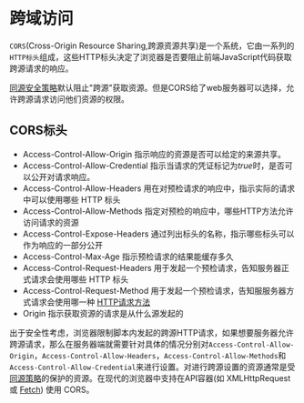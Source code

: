 # 跨域访问

`CORS`(Cross-Origin Resource Sharing,跨源资源共享)是一个系统，它由一系列的`HTTP标头`组成，这些HTTP标头决定了浏览器是否要阻止前端JavaScript代码获取跨源请求的响应。

[同源安全策略](same_origin_policy.md)默认阻止"跨源"获取资源。但是CORS给了web服务器可以选择，允许跨源请求访问他们资源的权限。

## CORS标头

* Access-Control-Allow-Origin   指示响应的资源是否可以给定的来源共享。
* Access-Control-Allow-Credential    指示当请求的凭证标记为*true*时，是否可以公开对请求响应。
* Access-Control-Allow-Headers  用在对预检请求的响应中，指示实际的请求中可以使用哪些 HTTP 标头
* Access-Control-Allow-Methods  指定对预检的响应中，哪些HTTP方法允许访问请求的资源
* Access-Control-Expose-Headers   通过列出标头的名称，指示哪些标头可以作为响应的一部分公开
* Access-Control-Max-Age    指示预检请求的结果能缓存多久
* Access-Control-Request-Headers  用于发起一个预检请求，告知服务器正式请求会使用哪些 HTTP 标头
* Access-Control-Request-Method   用于发起一个预检请求，告知服服务器方式请求会使用哪一种 [HTTP请求方法](http_request_method.md)
* Origin   指示获取资源的请求是从什么源发起的

出于安全性考虑，浏览器限制脚本内发起的跨源HTTP请求，如果想要服务器允许跨源请求，那么在服务器端就需要针对具体的情况分别对`Access-Control-Allow-Origin`，`Access-Control-Allow-Headers`，`Access-Control-Allow-Methods`和`Access-Control-Allow-Credential`来进行设置。对进行跨源设置的资源通常是受[同源策略](./same_origin_policy.md)的保护的资源。在现代的浏览器中支持在API容器(如 XMLHttpRequest 或 [Fetch](./fetch.md)) 使用 CORS。
